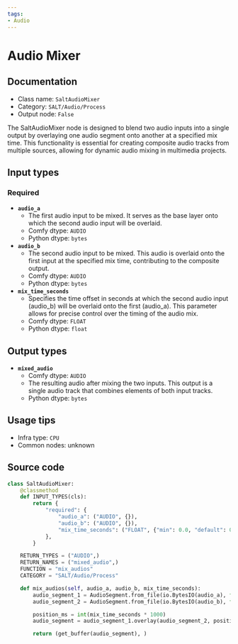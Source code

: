 ```yaml
---
tags:
- Audio
---
```


# Audio Mixer
## Documentation
- Class name: `SaltAudioMixer`
- Category: `SALT/Audio/Process`
- Output node: `False`

The SaltAudioMixer node is designed to blend two audio inputs into a single output by overlaying one audio segment onto another at a specified mix time. This functionality is essential for creating composite audio tracks from multiple sources, allowing for dynamic audio mixing in multimedia projects.
## Input types
### Required
- **`audio_a`**
    - The first audio input to be mixed. It serves as the base layer onto which the second audio input will be overlaid.
    - Comfy dtype: `AUDIO`
    - Python dtype: `bytes`
- **`audio_b`**
    - The second audio input to be mixed. This audio is overlaid onto the first input at the specified mix time, contributing to the composite output.
    - Comfy dtype: `AUDIO`
    - Python dtype: `bytes`
- **`mix_time_seconds`**
    - Specifies the time offset in seconds at which the second audio input (audio_b) will be overlaid onto the first (audio_a). This parameter allows for precise control over the timing of the audio mix.
    - Comfy dtype: `FLOAT`
    - Python dtype: `float`
## Output types
- **`mixed_audio`**
    - Comfy dtype: `AUDIO`
    - The resulting audio after mixing the two inputs. This output is a single audio track that combines elements of both input tracks.
    - Python dtype: `bytes`
## Usage tips
- Infra type: `CPU`
- Common nodes: unknown


## Source code
```python
class SaltAudioMixer:
    @classmethod
    def INPUT_TYPES(cls):
        return {
            "required": {
                "audio_a": ("AUDIO", {}),
                "audio_b": ("AUDIO", {}),
                "mix_time_seconds": ("FLOAT", {"min": 0.0, "default": 0.0}),
            },
        }

    RETURN_TYPES = ("AUDIO",)
    RETURN_NAMES = ("mixed_audio",)
    FUNCTION = "mix_audios"
    CATEGORY = "SALT/Audio/Process"

    def mix_audios(self, audio_a, audio_b, mix_time_seconds):
        audio_segment_1 = AudioSegment.from_file(io.BytesIO(audio_a), format="wav")
        audio_segment_2 = AudioSegment.from_file(io.BytesIO(audio_b), format="wav")

        position_ms = int(mix_time_seconds * 1000)
        audio_segment = audio_segment_1.overlay(audio_segment_2, position=position_ms)

        return (get_buffer(audio_segment), )

```
